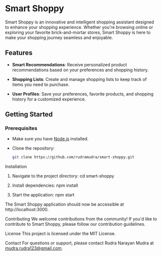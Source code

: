 # Smart Shoppy

Smart Shoppy is an innovative and intelligent shopping assistant designed to enhance your shopping experience. Whether you're browsing online or exploring your favorite brick-and-mortar stores, Smart Shoppy is here to make your shopping journey seamless and enjoyable.

## Features

- **Smart Recommendations**: Receive personalized product recommendations based on your preferences and shopping history.

- **Shopping Lists**: Create and manage shopping lists to keep track of items you need to purchase.

- **User Profiles**: Save your preferences, favorite products, and shopping history for a customized experience.

## Getting Started

### Prerequisites

- Make sure you have [Node.js](https://nodejs.org/) installed.
- Clone the repository:

  ```bash
  git clone https://github.com/rudramudra/smart-shoppy.git

Installation

1. Navigate to the project directory:
cd smart-shoppy

2. Install dependencies:
npm install

3. Start the application:
npm start

The Smart Shoppy application should now be accessible at http://localhost:3000.

Contributing
We welcome contributions from the community! If you'd like to contribute to Smart Shoppy, please follow our contribution guidelines.

License
This project is licensed under the MIT License.

Contact
For questions or support, please contact Rudra Narayan Mudra at mudra.rudra123@gmail.com.
